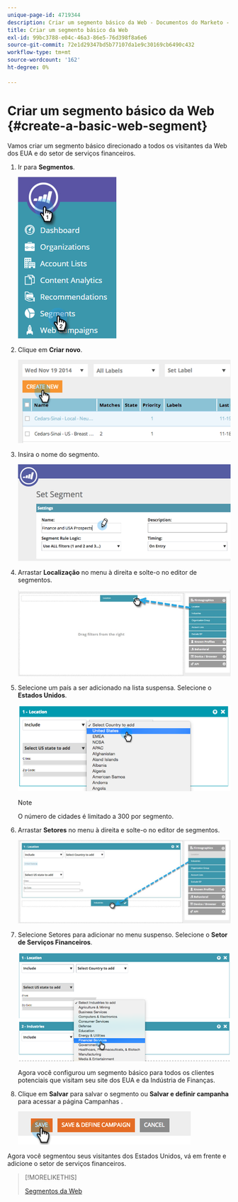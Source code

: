 ```yaml
---
unique-page-id: 4719344
description: Criar um segmento básico da Web - Documentos do Marketo - Documentação do produto
title: Criar um segmento básico da Web
exl-id: 99bc3788-e04c-46a3-86e5-76d398f8a6e6
source-git-commit: 72e1d29347bd5b77107da1e9c30169cb6490c432
workflow-type: tm+mt
source-wordcount: '162'
ht-degree: 0%

---
```


# Criar um segmento básico da Web {#create-a-basic-web-segment}

Vamos criar um segmento básico direcionado a todos os visitantes da Web dos EUA e do setor de serviços financeiros.

1. Ir para **Segmentos**.

   ![](assets/image2016-8-18-15-3a37-3a32.png)

1. Clique em **Criar novo**.

   ![](assets/image2014-11-19-19-3a33-3a47.png)

1. Insira o nome do segmento.

   ![](assets/segment-name.png)

1. Arrastar **Localização** no menu à direita e solte-o no editor de segmentos.

   ![](assets/location-drag-hand.jpg)

1. Selecione um país a ser adicionado na lista suspensa. Selecione o **Estados Unidos**.

   ![](assets/image2015-5-28-15-3a29-3a15.png)

   >[!NOTE]
   >
   >O número de cidades é limitado a 300 por segmento.

1. Arrastar **Setores** no menu à direita e solte-o no editor de segmentos.

   ![](assets/industries-hand.jpg)

1. Selecione Setores para adicionar no menu suspenso. Selecione o **Setor de Serviços Financeiros**.

   ![](assets/segment-industries.png)

   Agora você configurou um segmento básico para todos os clientes potenciais que visitam seu site dos EUA e da Indústria de Finanças.

1. Clique em **Salvar** para salvar o segmento ou **Salvar e definir campanha** para acessar a página Campanhas .

   ![](assets/image2014-11-19-19-3a48-3a20.png)

Agora você segmentou seus visitantes dos Estados Unidos, vá em frente e adicione o setor de serviços financeiros.

>[!MORELIKETHIS]
>
>[Segmentos da Web](/help/marketo/product-docs/web-personalization/using-web-segments/web-segments.md)
